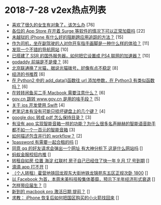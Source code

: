 # 2018-7-28 v2ex热点列表

+ [喜欢了很久的女生有对象了，该怎么办](https://www.v2ex.com/t/474841#reply76) [76]
+ [各位的 App Store 在开着 Surge 等软件的情况下可以正常加载吗](https://www.v2ex.com/t/474837#reply22) [22]
+ [未越狱的 iPhone 有什么好的阻断跨应用追踪的方法？](https://www.v2ex.com/t/474848#reply15) [15]
+ [作为司机，坐在副驾驶的人对你开车指手画脚是一种什么样的体验？](https://www.v2ex.com/t/474855#reply11) [11]
+ [发现一个不错的导航网站](https://www.v2ex.com/t/474839#reply10) [10]
+ [已搭建了 SSR 的国外服务器，如何把它设置成 PS4 联网的加速器？](https://www.v2ex.com/t/474859#reply10) [10]
+ [godaddy 前端是不是傻？](https://www.v2ex.com/t/474838#reply8) [8]
+ [北京联通换了光猫，据说光猫拨号，好像有点不稳定](https://www.v2ex.com/t/474840#reply8) [8]
+ [经济的书推荐](https://www.v2ex.com/t/474844#reply6) [6]
+ [在 Python2 中的 add_data()函数往 url 添加参数，在 Python3 有类似函数吗？](https://www.v2ex.com/t/474845#reply6) [6]
+ [在转转闲鱼买二手 Macbook 需要注意什么？](https://www.v2ex.com/t/474851#reply6) [6]
+ [gov.cn 跳转 www.gov.cn 是用的啥手段？](https://www.v2ex.com/t/474854#reply5) [5]
+ [关于 ios 开发使用 Swift](https://www.v2ex.com/t/474842#reply4) [4]
+ [老笔记本有没有可能只损坏键盘上的几个键？](https://www.v2ex.com/t/474846#reply4) [4]
+ [google doc 转成 pdf 怎么保持目录？](https://www.v2ex.com/t/474852#reply3) [3]
+ [有没有 app 实现智能音箱一样的功能？为什么很多名声赫赫的智能语音助手都不如一个一百元的智能音箱](https://www.v2ex.com/t/474857#reply3) [3]
+ [如何描述包含并行的 workflow？](https://www.v2ex.com/t/474843#reply2) [2]
+ [1password 有需要一起合租的吗](https://www.v2ex.com/t/474847#reply0) []
+ [同意 qq 的好友请求会弹出一个网址 有大神分析下 这是什么网站吗](https://www.v2ex.com/t/474849#reply0) []
+ [蚂蚁金服校招内推](https://www.v2ex.com/t/474850#reply0) []
+ [转租自如房 位置 海淀 红联村 房子自己已经住了快一年 9 月 17 号到期](https://www.v2ex.com/t/474856#reply0) []
+ [滴滴 app 打不开](https://www.v2ex.com/t/474862#reply0) []
+ [（个人转租）霍营地铁回龙观东大街地铁龙锦苑东五区正规次卧 1800](https://www.v2ex.com/t/474864#reply0) []
+ [以 Facebook 为首，本周末美科技股集体萎靡，预示下半年经济形式衰退](https://www.v2ex.com/t/474865#reply0) []
+ [怎样带应届生？](https://www.v2ex.com/t/474866#reply0) []
+ [新到的 macbook pro 激活日期 提前？](https://www.v2ex.com/t/474869#reply0) []
+ [求教： iPhone 恢复后如何把国区购买的小火箭找回来](https://www.v2ex.com/t/474870#reply0) []
